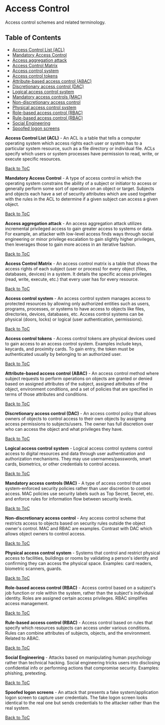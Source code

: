 # Access Control 

Access control schemes and related terminology.

## Table of Contents 

- [Access Control List (ACL)](#access-control-list-acl)
- [Mandatory Access Control](#mandatory-access-control)
- [Access aggregation attack](#access-aggregation-attack)
- [Access Control Matrix](#access-control-matrix)
- [Access control system](#access-control-system)
- [Access control tokens](#access-control-tokens)
- [Attribute-based access control (ABAC)](#attribute-based-access-control-abac)
- [Discretionary access control (DAC)](#discretionary-access-control-dac)
- [Logical access control system](#logical-access-control-system)
- [Mandatory access controls (MAC)](#mandatory-access-controls-mac)
- [Non-discretionary access control](#non-discretionary-access-control)
- [Physical access control system](#physical-access-control-system)
- [Role-based access control (RBAC)](#role-based-access-control-rbac)
- [Rule-based access control (RBAC)](#rule-based-access-control-rbac)
- [Social Engineering](#social-engineering)
- [Spoofed logon screens](#spoofed-logon-screens)

**Access Control List (ACL)** - An ACL is a table that tells a computer operating system which access rights each user or system has to a particular system resource, such as a file directory or individual file. ACLs specify which users or system processes have permission to read, write, or execute specific resources.

[Back to ToC](#table-of-contents)

**Mandatory Access Control** - A type of access control in which the operating system constrains the ability of a subject or initiator to access or generally perform some sort of operation on an object or target. Subjects and objects each have a set of security attributes which are used together with the rules in the ACL to determine if a given subject can access a given object. 

[Back to ToC](#table-of-contents)

**Access aggregation attack** - An access aggregation attack utilizes incremental privileged access to gain greater access to systems or data. For example, an attacker with low-level access finds ways through social engineering or minor privilege escalation to gain slightly higher privileges, then leverages those to gain more access in an iterative fashion.

[Back to ToC](#table-of-contents)

**Access Control Matrix** - An access control matrix is a table that shows the access rights of each subject (user or process) for every object (files, databases, devices) in a system. It details the specific access privileges (read, write, execute, etc.) that every user has for every resource.

[Back to ToC](#table-of-contents)

**Access control system** - An access control system manages access to protected resources by allowing only authorized entities such as users, programs, processes, or systems to have access to objects like files, directories, devices, databases, etc. Access control systems can be physical (doors, locks) or logical (user authentication, permissions).

[Back to ToC](#table-of-contents)

**Access control tokens** - Access control tokens are physical devices used to gain access to an access control system. Examples include keys, keycards, and proximity cards. To gain entry, the token must be authenticated usually by belonging to an authorized user.

[Back to ToC](#table-of-contents)

**Attribute-based access control (ABAC)** - An access control method where subject requests to perform operations on objects are granted or denied based on assigned attributes of the subject, assigned attributes of the object, environment conditions, and a set of policies that are specified in terms of those attributes and conditions.

[Back to ToC](#table-of-contents)

**Discretionary access control (DAC)** - An access control policy that allows owners of objects to control access to their own objects by assigning access permissions to subjects/users. The owner has full discretion over who can access the object and what privileges they have.

[Back to ToC](#table-of-contents)

**Logical access control system** - Logical access control systems control access to digital resources and data through user authentication and authorization mechanisms. They may use usernames/passwords, smart cards, biometrics, or other credentials to control access.

[Back to ToC](#table-of-contents)

**Mandatory access controls (MAC)** - A type of access control that uses system-enforced security policies rather than user discretion to control access. MAC policies use security labels such as Top Secret, Secret, etc. and enforce rules for information flow between security levels. 

[Back to ToC](#table-of-contents)

**Non-discretionary access control** - Any access control scheme that restricts access to objects based on security rules outside the object owner's control. MAC and RBAC are examples. Contrast with DAC which allows object owners to control access.

[Back to ToC](#table-of-contents)

**Physical access control system** - Systems that control and restrict physical access to facilities, buildings or rooms by validating a person's identity and confirming they can access the physical space. Examples: card readers, biometric scanners, guards.

[Back to ToC](#table-of-contents)

**Role-based access control (RBAC)** - Access control based on a subject's job function or role within the system, rather than the subject's individual identity. Roles are assigned certain access privileges. RBAC simplifies access management.

[Back to ToC](#table-of-contents)

**Rule-based access control (RBAC)** - Access control based on rules that specify which resources subjects can access under various conditions. Rules can combine attributes of subjects, objects, and the environment. Related to ABAC.

[Back to ToC](#table-of-contents)

**Social Engineering** - Attacks based on manipulating human psychology rather than technical hacking. Social engineering tricks users into disclosing confidential info or performing actions that compromise security. Examples: phishing, pretexting.

[Back to ToC](#table-of-contents)

**Spoofed logon screens** - An attack that presents a fake system/application logon screen to capture user credentials. The fake logon screen looks identical to the real one but sends credentials to the attacker rather than the real system.

[Back to ToC](#table-of-contents)


